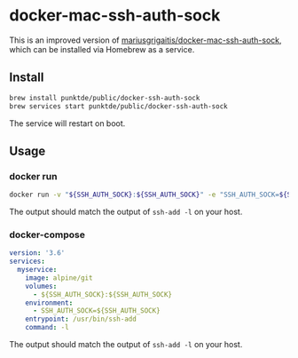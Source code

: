 # docker-mac-ssh-auth-sock

This is an improved version of [mariusgrigaitis/docker-mac-ssh-auth-sock](https://github.com/mariusgrigaitis/docker-mac-ssh-auth-sock),
which can be installed via Homebrew as a service.

## Install

```bash
brew install punktde/public/docker-ssh-auth-sock
brew services start punktde/public/docker-ssh-auth-sock
```

The service will restart on boot.

## Usage

### docker run

```bash
docker run -v "${SSH_AUTH_SOCK}:${SSH_AUTH_SOCK}" -e "SSH_AUTH_SOCK=${SSH_AUTH_SOCK}" --entrypoint /usr/bin/ssh-add alpine/git -l
```

The output should match the output of `ssh-add -l` on your host.

### docker-compose

```yaml
version: '3.6'
services:
  myservice:
    image: alpine/git
    volumes:
      - ${SSH_AUTH_SOCK}:${SSH_AUTH_SOCK}
    environment:
      - SSH_AUTH_SOCK=${SSH_AUTH_SOCK}
    entrypoint: /usr/bin/ssh-add
    command: -l
```

The output should match the output of `ssh-add -l` on your host.
